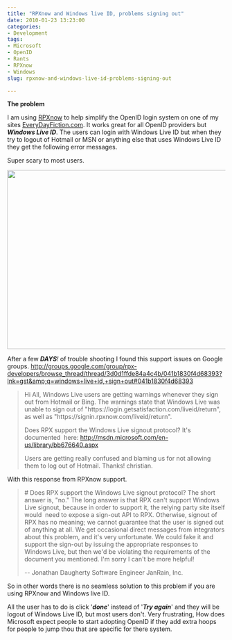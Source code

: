 ```yaml
---
title: "RPXnow and Windows live ID, problems signing out"
date: 2010-01-23 13:23:00
categories:
- Development
tags:
- Microsoft
- OpenID
- Rants
- RPXnow
- Windows
slug: rpxnow-and-windows-live-id-problems-signing-out

---
```


<strong>The problem </strong>

I am using <a href="https://rpxnow.com/">RPXnow</a> to help simplify the OpenID login system on one of my sites <a href="http://www.everydayfiction.com/">EveryDayFiction.com</a>. It works great for all OpenID providers but <em><strong>Windows Live ID</strong></em>. The users can login with Windows Live ID but when they try to logout of Hotmail or MSN or anything else that uses Windows Live ID they get the following error messages.

Super scary to most users.

<a href="/public/uploads/2010/01/RPXnow_WindowsLifeID_Cantsignout.png"><img class="aligncenter size-full wp-image-856" title="RPXnow Windows Live ID Cant sign out" src="/public/uploads/2010/01/RPXnow_WindowsLifeID_Cantsignout.png" alt="" width="801" height="412" /></a>

After a few <em><strong>DAYS</strong>!</em> of trouble shooting I found this support issues on Google groups.
<a href="http://groups.google.com/group/rpx-developers/browse_thread/thread/3d0d1ffde84a4c4b/041b1830f4d68393?lnk=gst&amp;q=windows+live+id,+sign+out#041b1830f4d68393">http://groups.google.com/group/rpx-developers/browse_thread/thread/3d0d1ffde84a4c4b/041b1830f4d68393?lnk=gst&amp;q=windows+live+id,+sign+out#041b1830f4d68393</a>
<blockquote>Hi All,
Windows Live users are getting warnings whenever they sign out from Hotmail or Bing. The warnings state that Windows Live was unable to sign out of "https://login.getsatisfaction.com/liveid/return", as well as "https://signin.rpxnow.com/liveid/return".

Does RPX support the Windows Live signout protocol? It's documented  here:
http://msdn.microsoft.com/en-us/library/bb676640.aspx

Users are getting really confused and blaming us for not allowing them to log out of Hotmail.
Thanks!
christian.</blockquote>
With this response from RPXnow support.
<blockquote># Does RPX support the Windows Live signout protocol?
The short answer is, "no."
The long answer is that RPX can't support Windows Live signout, because in order to support it, the relying party site itself would  need to expose a sign-out API to RPX.  Otherwise, signout of RPX has no meaning; we cannot guarantee that the user is signed out of anything at all.
We get occasional direct messages from integrators about this problem, and it's very unfortunate.  We could fake it and support the sign-out by issuing the appropriate responses to Windows Live, but then we'd be violating the requirements of the document you mentioned.
I'm sorry I can't be more helpful!

--
Jonathan Daugherty
Software Engineer
JanRain, Inc.</blockquote>
So in other words there is no seamless solution to this problem if you are using RPXnow and Windows live ID.

All the user has to do is click '<strong><em>done</em></strong>' instead of '<strong><em>Try again</em></strong>' and they will be logout of Windows Live ID, but most users don't. Very frustrating, How does Microsoft expect people to start adopting OpenID if they add extra hoops for people to jump thou that are specific for there system.
